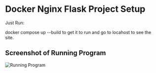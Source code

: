 # Docker Nginx Flask Project Setup

Just Run:

docker compose up --build to get it to run and go to locahost to see the site.

## Screenshot of Running Program

![Running Program](screenshots/werx1)
